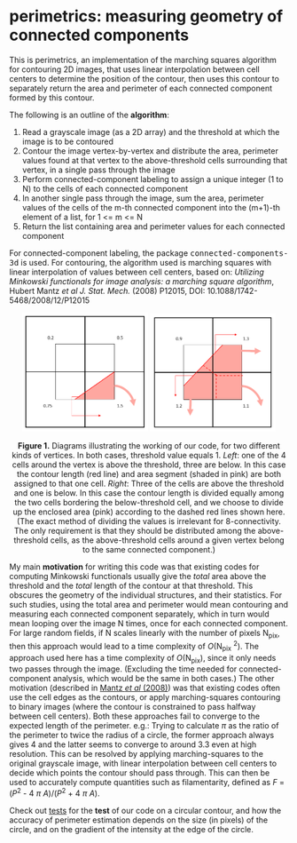 # perimetrics: measuring geometry of connected components
This is perimetrics, an implementation of the marching squares algorithm for contouring 2D images, that uses linear interpolation between cell centers to determine the position of the contour, then uses this contour to separately return the area and perimeter of each connected component formed by this contour.

The following is an outline of the **algorithm**:
1. Read a grayscale image (as a 2D array) and the threshold at which the image is to be contoured
2. Contour the image vertex-by-vertex and distribute the area, perimeter values found at that vertex to the above-threshold cells surrounding that vertex, in a single pass through the image
3. Perform connected-component labeling to assign a unique integer (1 to N) to the cells of each connected component
4. In another single pass through the image, sum the area, perimeter values of the cells of the m-th connected component into the (m+1)-th element of a list, for 1 <= m <= N
5. Return the list containing area and perimeter values for each connected component

For connected-component labeling, the package <tt>connected-components-3d</tt> is used.
For contouring, the algorithm used is marching squares with linear interpolation of values between cell centers, based on:
*Utilizing Minkowski functionals for image analysis: a marching square algorithm*, Hubert Mantz *et al J. Stat. Mech.* (2008) P12015, DOI: 10.1088/1742-5468/2008/12/P12015

<p align="middle">
  <img src="/code_description_1.PNG" width="45%" />
  <img src="/code_description_2.PNG" width="45%" />
</p>
<p align="center">
<b>Figure 1.</b> Diagrams illustrating the working of our code, for two different kinds of vertices. In both cases, threshold value equals 1. <i>Left</i>: one of the 4 cells around the vertex is above the threshold, three are below. In this case the contour length (red line) and area segment (shaded in pink) are both assigned to that one cell. <i>Right</i>: Three of the cells are above the threshold and one is below. In this case the contour length is divided equally among the two cells bordering the below-threshold cell, and we choose to divide up the enclosed area (pink) according to the dashed red lines shown here. (The exact method of dividing the values is irrelevant for 8-connectivity. The only requirement is that they should be distributed among the above-threshold cells, as the above-threshold cells around a given vertex belong to the same connected component.)
</p>


My main **motivation** for writing this code was that existing codes for computing Minkowski functionals usually give the *total* area above the threshold and the *total* length of the contour at that threshold. This obscures the geometry of the individual structures, and their statistics. For such studies, using the total area and perimeter would mean contouring and measuring each connected component separately, which in turn would mean looping over the image N times, once for each connected component. For large random fields, if N scales linearly with the number of pixels N<sub>pix</sub>, then this approach would lead to a time complexity of *O*(N<sub>pix</sub> <sup>2</sup>). The approach used here has a time complexity of *O*(N<sub>pix</sub>), since it only needs two passes through the image. (Excluding the time needed for connected-component analysis, which would be the same in both cases.) The other motivation (described in [Mantz *et al* (2008)](https://iopscience.iop.org/article/10.1088/1742-5468/2008/12/P12015)) was that existing codes often use the cell edges as the contours, or apply marching-squares contouring to binary images (where the contour is constrained to pass halfway between cell centers). Both these approaches fail to converge to the expected length of the perimeter. e.g.: Trying to calculate $\pi$ as the ratio of the perimeter to twice the radius of a circle, the former approach always gives 4 and the latter seems to converge to around 3.3 even at high resolution. This can be resolved by applying marching-squares to the original grayscale image, with linear interpolation between cell centers to decide which points the contour should pass through. This can then be used to accurately compute quantities such as filamentarity, defined as *F* = (*P*<sup>2</sup> - 4 $\pi$ *A*)/(*P*<sup>2</sup> + 4 $\pi$ *A*).

Check out [tests](/tests) for the **test** of our code on a circular contour, and how the accuracy of perimeter estimation depends on the size (in pixels) of the circle, and on the gradient of the intensity at the edge of the circle.

